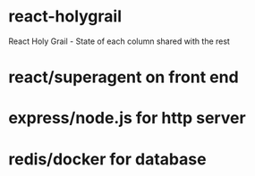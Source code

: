 # react-holygrail
React Holy Grail - State of each column shared with the rest
# react/superagent on front end
# express/node.js for http server
# redis/docker for database
